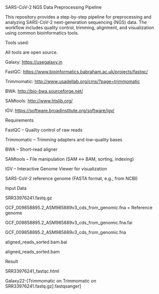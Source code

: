 SARS-CoV-2 NGS Data Preprocessing Pipeline

This repository provides a step-by-step pipeline for preprocessing and analyzing SARS-CoV-2 next-generation sequencing (NGS) data. 
The workflow includes quality control, trimming, alignment, and visualization using common bioinformatics tools.





Tools used:

All tools are open source.

Galaxy: https://usegalaxy.in

FastQC: https://www.bioinformatics.babraham.ac.uk/projects/fastqc/

Trimmomatic: http://www.usadellab.org/cms/?page=trimmomatic

BWA: http://bio-bwa.sourceforge.net/

SAMtools: http://www.htslib.org/

IGV: https://software.broadinstitute.org/software/igv/






Requirements

FastQC – Quality control of raw reads

Trimmomatic – Trimming adapters and low-quality bases

BWA – Short-read aligner

SAMtools – File manipulation (SAM ↔ BAM, sorting, indexing)

IGV – Interactive Genome Viewer for visualization

SARS-CoV-2 reference genome (FASTA format, e.g., from NCBI)








Input Data


SRR33976241.fastq.gz

GCF_009858895.2_ASM985889v3_cds_from_genomic.fna = Reference genome

GCF_009858895.2_ASM985889v3_cds_from_genomic.fna.fai

GCF_009858895.2_ASM985889v3_cds_from_genomic.fna

aligned_reads_sorted.bam.bai

aligned_reads_sorted.bam








Result

SRR33976241_fastqc.html

Galaxy22-[Trimmomatic on Trimmomatic on SRR33976241.fastq.gz].fastqsanger]
